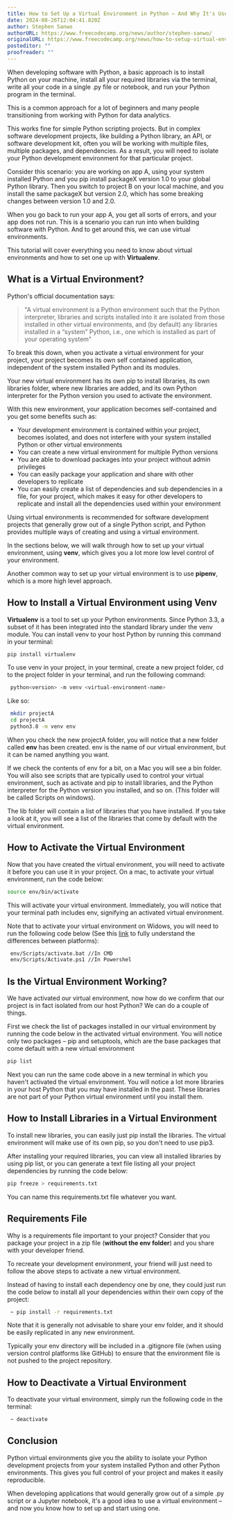 ```yaml
---
title: How to Set Up a Virtual Environment in Python – And Why It's Useful
date: 2024-08-26T12:04:41.820Z
author: Stephen Sanwo
authorURL: https://www.freecodecamp.org/news/author/stephen-sanwo/
originalURL: https://www.freecodecamp.org/news/how-to-setup-virtual-environments-in-python/
posteditor: ""
proofreader: ""
---
```


When developing software with Python, a basic approach is to install Python on your machine, install all your required libraries via the terminal, write all your code in a single .py file or notebook, and run your Python program in the terminal.

<!-- more -->

This is a common approach for a lot of beginners and many people transitioning from working with Python for data analytics.

This works fine for simple Python scripting projects. But in complex software development projects, like building a Python library, an API, or software development kit, often you will be working with multiple files, multiple packages, and dependencies. As a result, you will need to isolate your Python development environment for that particular project.

Consider this scenario: you are working on app A, using your system installed Python and you pip install packageX version 1.0 to your global Python library. Then you switch to project B on your local machine, and you install the same packageX but version 2.0, which has some breaking changes between version 1.0 and 2.0.

When you go back to run your app A, you get all sorts of errors, and your app does not run. This is a scenario you can run into when building software with Python. And to get around this, we can use virtual environments.

This tutorial will cover everything you need to know about virtual environments and how to set one up with **Virtualenv**.

## What is a Virtual Environment?

Python's official documentation says:

> "A virtual environment is a Python environment such that the Python interpreter, libraries and scripts installed into it are isolated from those installed in other virtual environments, and (by default) any libraries installed in a “system” Python, i.e., one which is installed as part of your operating system"

To break this down, when you activate a virtual environment for your project, your project becomes its own self contained application, independent of the system installed Python and its modules.

Your new virtual environment has its own pip to install libraries, its own libraries folder, where new libraries are added, and its own Python interpreter for the Python version you used to activate the environment.

With this new environment, your application becomes self-contained and you get some benefits such as:

-   Your development environment is contained within your project, becomes isolated, and does not interfere with your system installed Python or other virtual environments
-   You can create a new virtual environment for multiple Python versions
-   You are able to download packages into your project without admin privileges
-   You can easily package your application and share with other developers to replicate
-   You can easily create a list of dependencies and sub dependencies in a file, for your project, which makes it easy for other developers to replicate and install all the dependencies used within your environment

Using virtual environments is recommended for software development projects that generally grow out of a single Python script, and Python provides multiple ways of creating and using a virtual environment.

In the sections below, we will walk through how to set up your virtual environment, using **venv**, which gives you a lot more low level control of your environment.

Another common way to set up your virtual environment is to use **pipenv**, which is a more high level approach.

## How to Install a Virtual Environment using Venv

**Virtualenv** is a tool to set up your Python environments. Since Python 3.3, a subset of it has been integrated into the standard library under the venv module. You can install venv to your host Python by running this command in your terminal:

```bash
pip install virtualenv
```

To use venv in your project, in your terminal, create a new project folder, cd to the project folder in your terminal, and run the following command:

```bash
 python<version> -m venv <virtual-environment-name>
```

Like so:

```bash
 mkdir projectA
 cd projectA
 python3.8 -m venv env
```

When you check the new projectA folder, you will notice that a new folder called **env** has been created. env is the name of our virtual environment, but it can be named anything you want.

If we check the contents of env for a bit, on a Mac you will see a bin folder. You will also see scripts that are typically used to control your virtual environment, such as activate and pip to install libraries, and the Python interpreter for the Python version you installed, and so on. (This folder will be called Scripts on windows).

The lib folder will contain a list of libraries that you have installed. If you take a look at it, you will see a list of the libraries that come by default with the virtual environment.

## How to Activate the Virtual Environment

Now that you have created the virtual environment, you will need to activate it before you can use it in your project. On a mac, to activate your virtual environment, run the code below:

```bash
source env/bin/activate
```

This will activate your virtual environment. Immediately, you will notice that your terminal path includes env, signifying an activated virtual environment.

Note that to activate your virtual environment on Widows, you will need to run the following code below (See this [link][1] to fully understand the differences between platforms):

```bash
 env/Scripts/activate.bat //In CMD
 env/Scripts/Activate.ps1 //In Powershel
```

## Is the Virtual Environment Working?

We have activated our virtual environment, now how do we confirm that our project is in fact isolated from our host Python? We can do a couple of things.

First we check the list of packages installed in our virtual environment by running the code below in the activated virtual environment. You will notice only two packages – pip and setuptools, which are the base packages that come default with a new virtual environment

```bash
pip list
```

Next you can run the same code above in a new terminal in which you haven't activated the virtual environment. You will notice a lot more libraries in your host Python that you may have installed in the past. These libraries are not part of your Python virtual environment until you install them.

## How to Install Libraries in a Virtual Environment

To install new libraries, you can easily just pip install the libraries. The virtual environment will make use of its own pip, so you don't need to use pip3.

After installing your required libraries, you can view all installed libraries by using pip list, or you can generate a text file listing all your project dependencies by running the code below:

```bash
pip freeze > requirements.txt
```

You can name this requirements.txt file whatever you want.

## Requirements File

Why is a requirements file important to your project? Consider that you package your project in a zip file (**without the env folder**) and you share with your developer friend.

To recreate your development environment, your friend will just need to follow the above steps to activate a new virtual environment.

Instead of having to install each dependency one by one, they could just run the code below to install all your dependencies within their own copy of the project:

```bash
 ~ pip install -r requirements.txt
```

Note that it is generally not advisable to share your env folder, and it should be easily replicated in any new environment.

Typically your env directory will be included in a .gitignore file (when using version control platforms like GitHub) to ensure that the environment file is not pushed to the project repository.

## How to Deactivate a Virtual Environment

To deactivate your virtual environment, simply run the following code in the terminal:

```bash
 ~ deactivate
```

## Conclusion

Python virtual environments give you the ability to isolate your Python development projects from your system installed Python and other Python environments. This gives you full control of your project and makes it easily reproducible.

When developing applications that would generally grow out of a simple .py script or a Jupyter notebook, it's a good idea to use a virtual environment – and now you know how to set up and start using one.

[1]: https://docs.python.org/3/library/venv.html